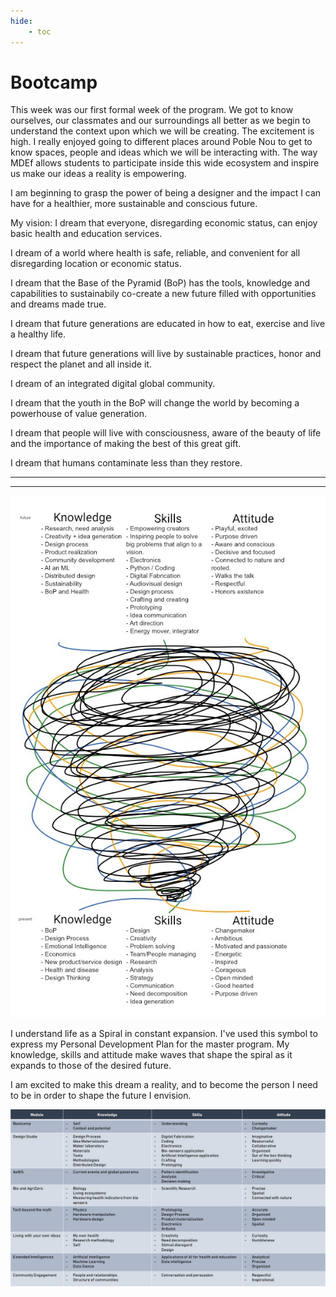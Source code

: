 ```yaml
---
hide:
    - toc
---
```


# Bootcamp

This week was our first formal week of the program. We got to know ourselves, our classmates and our surroundings all better as we begin to understand the context upon which we will be creating. The excitement is high. I really enjoyed going to different places around Poble Nou to get to know spaces, people and ideas which we will be interacting with. The way MDEf allows students to participate inside this wide ecosystem and inspire us make our ideas a reality is empowering.

I am beginning to grasp the power of being a designer and the impact I can have for a healthier, more sustainable and conscious future.

My vision:
I dream that everyone, disregarding economic status, can enjoy basic health and education services.

I dream of a world where health is safe, reliable, and convenient for all disregarding location or economic status.

I dream that the Base of the Pyramid (BoP) has the tools, knowledge and capabilities to sustainabily co-create a new future filled with opportunities and dreams made true.

I dream that future generations are educated in how to eat, exercise and live a healthy life.

I dream that future generations will live by sustainable practices, honor and respect the planet and all inside it.

I dream of an integrated digital global community.

I dream that the youth in the BoP will change the world by becoming a powerhouse of value generation.

I dream that people will live with consciousness, aware of the beauty of life and the importance of making the best of this great gift.

I dream that humans contaminate less than they restore.

----------
----------

![](../images/MT01/map.jpg)

I understand life as a Spiral in constant expansion. I've used this symbol to express my Personal Development Plan for the master program. My knowledge, skills and attitude make waves that shape the spiral as it expands to those of the desired future.

I am excited to make this dream a reality, and to become the person I need to be in order to shape the future I envision.

![](../images/MT01/classmap.jpg)
